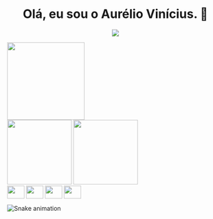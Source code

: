 <div>
  <h1 align="center">Olá, eu sou o Aurélio Vinícius. 👋</h1>
</div>

<div>
  <p align="center"><img src="https://gpvc.arturio.dev/aureliovini" /></p>
  <img height="180em" src="https://github-profile-trophy.vercel.app/?username=aureliovini&theme=darkhub"/>
</div>

<div>
  <img height="150em" src="https://github-readme-stats.vercel.app/api?username=aureliovini&show_icons=true&theme=chartreuse-dark&include_all_commits=true&count_private=true"/>
  <img height="150em" src="https://github-readme-stats.vercel.app/api/top-langs/?username=aureliovini&layout=compact&langs_count=16&theme=chartreuse-dark"/>
</div>
<div>
  <img align="center" height="30" width="40" src="https://cdn.jsdelivr.net/gh/devicons/devicon/icons/linux/linux-original.svg"/>
  <img align="center" height="30" width="40" src="https://cdn.jsdelivr.net/gh/devicons/devicon/icons/raspberrypi/raspberrypi-original.svg"/>
  <img align="center" height="30" width="40" src="https://cdn.jsdelivr.net/gh/devicons/devicon/icons/python/python-original.svg"/>
  <img align="center" height="30" width="40" src="https://cdn.jsdelivr.net/gh/devicons/devicon/icons/cplusplus/cplusplus-original.svg"/>
</div>

![Snake animation](https://github.com/aureliovini/aureliovini/blob//output/github-contribution-grid-snake.svg)

